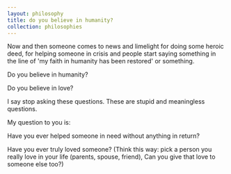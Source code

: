 ```yaml
---
layout: philosophy
title: do you believe in humanity?
collection: philosophies
---
```



Now and then someone comes to news and limelight for doing some heroic deed, for helping someone in crisis and people start saying something in the line of 'my faith in humanity has been restored' or something.

Do you believe in humanity?

Do you believe in love?

I say stop asking these questions. These are stupid and meaningless questions.

My question to you is:

Have you ever helped someone in need without anything in return?

Have you ever truly loved someone? (Think this way: pick a person you really love in your life (parents, spouse, friend), Can you give that love to someone else too?)